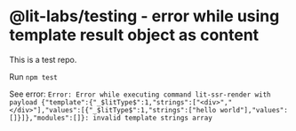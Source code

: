 # @lit-labs/testing - error while using template result object as content

This is a test repo.

Run `npm test`

See error: `Error: Error while executing command lit-ssr-render with payload {"template":{"_$litType$":1,"strings":["<div>","</div>"],"values":[{"_$litType$":1,"strings":["hello world"],"values":[]}]},"modules":[]}: invalid template strings array`
